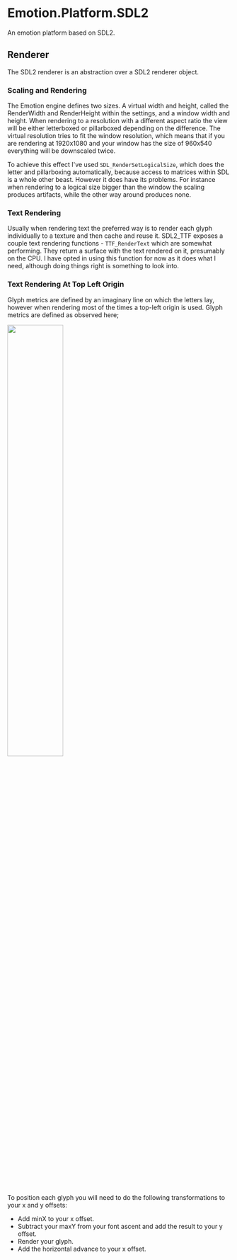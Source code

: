 # Emotion.Platform.SDL2

An emotion platform based on SDL2.

## Renderer

The SDL2 renderer is an abstraction over a SDL2 renderer object.

### Scaling and Rendering

The Emotion engine defines two sizes. A virtual width and height, called the RenderWidth and RenderHeight within the settings, and a window width and height. When rendering to a resolution with a different aspect ratio the view will be either letterboxed or pillarboxed depending on the difference. The virtual resolution tries to fit the window resolution, which means that if you are rendering at 1920x1080 and your window has the size of 960x540 everything will be downscaled twice. 

To achieve this effect I've used ``SDL_RenderSetLogicalSize``, which does the letter and pillarboxing automatically, because access to matrices within SDL is a whole other beast. However it does have its problems. For instance when rendering to a logical size bigger than the window the scaling produces artifacts, while the other way around produces none.

### Text Rendering

Usually when rendering text the preferred way is to render each glyph individually to a texture and then cache and reuse it. SDL2_TTF exposes a couple text rendering functions - ``TTF_RenderText`` which are somewhat performing. They return a surface with the text rendered on it, presumably on the CPU. I have opted in using this function for now as it does what I need, although doing things right is something to look into.

### Text Rendering At Top Left Origin

Glyph metrics are defined by an imaginary line on which the letters lay, however when rendering most of the times a top-left origin is used. Glyph metrics are defined as observed here;

<img src="https://www.freetype.org/freetype2/docs/glyphs/metrics.png" width="50%" height="50%" />

To position each glyph you will need to do the following transformations to your x and y offsets:

- Add minX to your x offset.
- Subtract your maxY from your font ascent and add the result to your y offset.
- Render your glyph.
- Add the horizontal advance to your x offset.